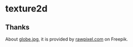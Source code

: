 # texture2d

## Thanks

About [globe.jpg](/globe.jpg), it is provided by [rawpixel.com](https://www.freepik.com/free-vector/illustration-global-icon_2687446.htm#query=earth&position=15&from_view=keyword) on Freepik.
